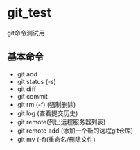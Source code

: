 # git_test
git命令测试用
## 基本命令
* git add
* git status (-s)
* git diff
* git commit 
* git rm (-f)  (强制删除)
* git log      (查看提交历史)
* git remote(列出远程服务器列表)
* git remote add <name> <url> (添加一个新的远程git仓库)
* git mv (-f)(重命名/删除文件)
